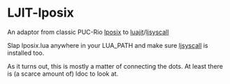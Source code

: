 # LJIT-lposix
An adaptor from classic PUC-Rio [lposix](http://webserver2.tecgraf.puc-rio.br/~lhf/ftp/lua/#lposix) to 
[luajit](http://luajit.org)/[ljsyscall](https://github.com/justincormack/ljsyscall)

Slap lposix.lua anywhere in your LUA_PATH and make sure [ljsyscall](https://github.com/justincormack/ljsyscall) is installed too.

As it turns out, this is mostly a matter of connecting the dots. At least there is (a scarce amount
of) ldoc to look at.

